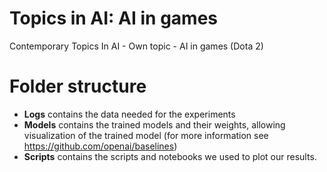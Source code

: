 # Topics in AI: AI in games
Contemporary Topics In AI - Own topic - AI in games (Dota 2)

# Folder structure
* **Logs** contains the data needed for the experiments
* **Models** contains the trained models and their weights, allowing visualization of the trained model (for more information see https://github.com/openai/baselines)
* **Scripts** contains the scripts and notebooks we used to plot our results. 
